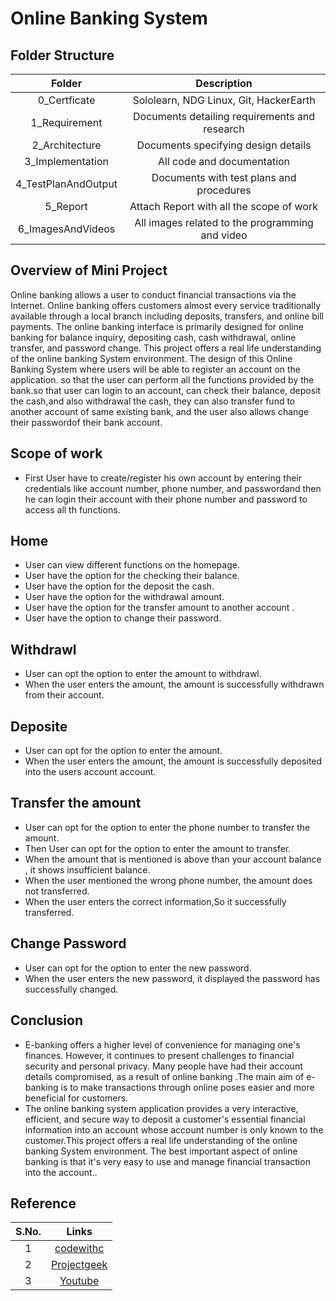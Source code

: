 # Online Banking System 
## Folder Structure
|Folder|Description|
|:-:|:--:|
|0_Certficate|Sololearn, NDG Linux, Git, HackerEarth|
|1_Requirement|Documents detailing requirements and research|
|2_Architecture|Documents specifying design details|
|3_Implementation|All code and documentation|
|4_TestPlanAndOutput|Documents with test plans and procedures|
|5_Report|Attach Report with all the scope of work|
|6_ImagesAndVideos|All images related to the programming and video|
##  Overview of Mini Project
 Online banking allows a user to conduct financial transactions via the Internet. Online banking offers customers almost every service traditionally available through a local branch including deposits, transfers, and online bill payments. The online banking interface is primarily designed for online banking for balance inquiry, depositing cash, cash withdrawal, online transfer, and password change.  This project offers a real life understanding of the online banking System environment.
The design of this Online Banking System where users will be able to register an account on the application. so that the user can perform all the functions  provided by the bank.so that  user can login to an account, can check their balance, deposit the cash,and also withdrawal the cash, they can also transfer fund  to another account of same existing bank,  and the user also allows change their passwordof their bank account.
## Scope of work
-   First User have to  create/register his own account  by entering their  credentials like account number, phone number, and passwordand then he  can login their account with their phone number and password to access all th functions.
## Home
-   User can view different functions  on the homepage.
-   User have the option for the checking their  balance.
-   User have the option for the deposit the cash.
-   User have the option for the withdrawal amount.
-   User have the option for the transfer amount to another account .
-   User have the option to change their password.
## Withdrawl
-   User can opt  the option to enter the amount to withdrawl.
-   When the user enters the amount, the amount is successfully withdrawn from their account.
## Deposite
-   User can opt for  the option to enter the amount.
-   When the user enters the amount, the amount is successfully deposited into the users account account.
## Transfer the amount
-   User can opt for the option to enter the phone number to transfer the amount.
-   Then User can opt for  the option to enter the amount to transfer.
-   When the amount that is mentioned is above than your  account balance , it shows insufficient balance.
-   When the user mentioned the wrong phone number, the amount does not transferred.
-   When the user enters the correct information,So it successfully transferred. 
## Change Password
-   User can opt for the option to enter the new password.
-   When the user enters the new password, it displayed the password has successfully changed.
## Conclusion
-   E-banking offers a higher level of convenience for managing one's finances. However, it continues to present challenges to financial security and personal privacy. Many people have had their account details compromised, as a result of online banking .The main aim of e-banking is to make transactions through online poses easier and more beneficial for customers.
-   The online banking system application provides a very interactive, efficient, and secure way to deposit a customer's essential financial information into an account whose account number is only known to the customer.This project offers a real life understanding of the online banking System environment.  The best important aspect of online banking is that it's very easy to use and manage financial transaction into the account..
## Reference
|S.No.|Links|
|:-:|:--:|
|1|[codewithc](https://www.codewithc.com/mini-project-in-c-bank-management-system/)|
|2|[Projectgeek](https://projectsgeek.com/2013/06/banking-project-in-c-language-source-code.html)|
|3|[Youtube](https://youtu.be/eGaImwD8fPQ)|
